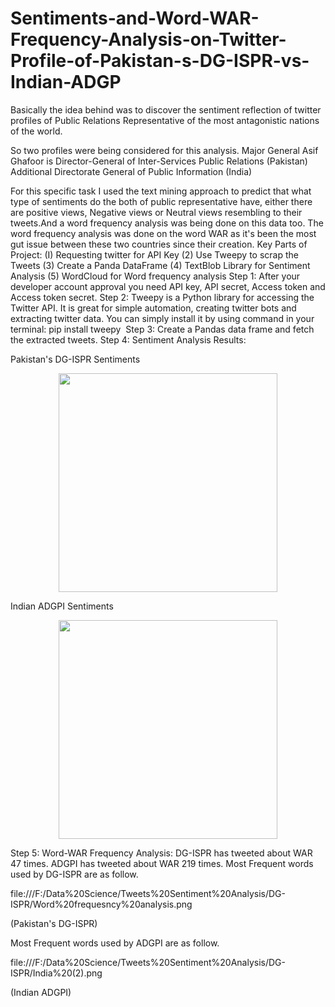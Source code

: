 # Sentiments-and-Word-WAR-Frequency-Analysis-on-Twitter-Profile-of-Pakistan-s-DG-ISPR-vs-Indian-ADGP
Basically the idea behind was to discover the sentiment reflection of twitter profiles of Public Relations Representative of the most antagonistic nations of the world.

So two profiles were being considered for this analysis.
Major General Asif Ghafoor is Director-General of Inter-Services Public Relations (Pakistan)
Additional Directorate General of Public Information (India)

For this specific task I used the text mining approach to predict that what type of sentiments do the both of public representative have, either there are positive views, Negative views or Neutral views resembling to their tweets.And a word frequency analysis was being done on this data too. The word frequency analysis was done on the word WAR as it's been the most gut issue between these two countries since their creation.
Key Parts of Project:
(I) Requesting twitter for API Key
(2) Use Tweepy to scrap the Tweets
(3) Create a Panda DataFrame
(4) TextBlob Library for Sentiment Analysis
(5) WordCloud for Word frequency analysis
Step 1:
After your developer account approval you need API key, API secret, Access token and Access token secret.
Step 2:
Tweepy is a Python library for accessing the Twitter API. It is great for simple automation, creating twitter bots and extracting twitter data. You can simply install it by using command in your terminal: pip install tweepy
 Step 3:
Create a Pandas data frame and fetch the extracted tweets.
Step 4:
Sentiment Analysis Results:

Pakistan's DG-ISPR Sentiments

<p align="center">
  <img src="file:///F:/Data%20Science/Tweets%20Sentiment%20Analysis/DG-ISPR/Sentiments.png" width="350">
</p>



Indian ADGPI Sentiments

<p align="center">

  <img src="file:///F:/Data%20Science/Tweets%20Sentiment%20Analysis/DG-ISPR/India%20(1).png" width="350">
</p>



Step 5:
Word-WAR Frequency Analysis:
DG-ISPR has tweeted about WAR 47 times.
ADGPI has tweeted about WAR 219 times.
Most Frequent words used by DG-ISPR are as follow.

file:///F:/Data%20Science/Tweets%20Sentiment%20Analysis/DG-ISPR/Word%20frequesncy%20analysis.png
 
 (Pakistan's DG-ISPR)

Most Frequent words used by ADGPI are as follow.

file:///F:/Data%20Science/Tweets%20Sentiment%20Analysis/DG-ISPR/India%20(2).png

(Indian ADGPI)
